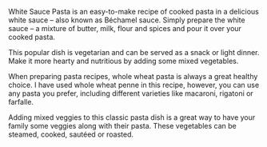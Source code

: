 White Sauce Pasta is an easy-to-make recipe of cooked pasta in a delicious white sauce – also known as Béchamel sauce. Simply prepare the white sauce – a mixture of butter, milk, flour and spices and pour it over your cooked pasta.

This popular dish is vegetarian and can be served as a snack or light dinner. Make it more hearty and nutritious by adding some mixed vegetables.

When preparing pasta recipes, whole wheat pasta is always a great healthy choice. I have used whole wheat penne in this recipe, however, you can use any pasta you prefer, including different varieties like macaroni, rigatoni or farfalle.

Adding mixed veggies to this classic pasta dish is a great way to have your family some veggies along with their pasta. These vegetables can be steamed, cooked, sautéed or roasted.